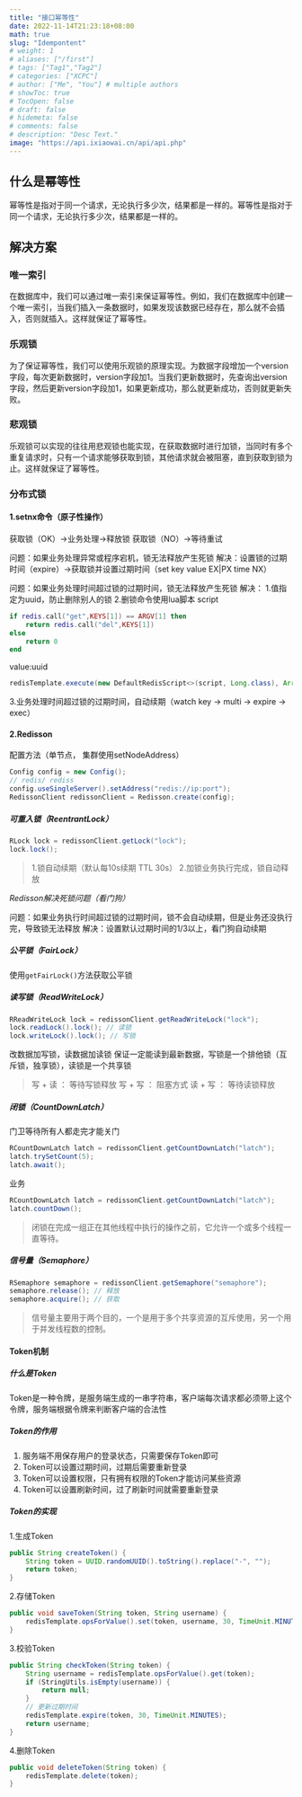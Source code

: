 ```yaml
---
title: "接口幂等性"
date: 2022-11-14T21:23:18+08:00
math: true
slug: "Idempontent"
# weight: 1
# aliases: ["/first"]
# tags: ["Tag1","Tag2"]
# categories: ["XCPC"]
# author: ["Me", "You"] # multiple authors
# showToc: true
# TocOpen: false
# draft: false
# hidemeta: false
# comments: false
# description: "Desc Text."
image: "https://api.ixiaowai.cn/api/api.php"
---
```


## 什么是幂等性

幂等性是指对于同一个请求，无论执行多少次，结果都是一样的。幂等性是指对于同一个请求，无论执行多少次，结果都是一样的。

## 解决方案

### 唯一索引

在数据库中，我们可以通过唯一索引来保证幂等性。例如，我们在数据库中创建一个唯一索引，当我们插入一条数据时，如果发现该数据已经存在，那么就不会插入，否则就插入。这样就保证了幂等性。

### 乐观锁

为了保证幂等性，我们可以使用乐观锁的原理实现。为数据字段增加一个version字段，每次更新数据时，version字段加1。当我们更新数据时，先查询出version字段，然后更新version字段加1，如果更新成功，那么就更新成功，否则就更新失败。

### 悲观锁

乐观锁可以实现的往往用悲观锁也能实现，在获取数据时进行加锁，当同时有多个重复请求时，只有一个请求能够获取到锁，其他请求就会被阻塞，直到获取到锁为止。这样就保证了幂等性。

### 分布式锁

#### 1.setnx命令（原子性操作）

获取锁（OK）->业务处理->释放锁
获取锁（NO）->等待重试

问题：如果业务处理异常或程序宕机，锁无法释放产生死锁
解决：设置锁的过期时间（expire）->获取锁并设置过期时间（set key value EX|PX time NX）

问题：如果业务处理时间超过锁的过期时间，锁无法释放产生死锁
解决：
1.值指定为uuid，防止删除别人的锁
2.删锁命令使用lua脚本
script

```Lua
if redis.call("get",KEYS[1]) == ARGV[1] then
    return redis.call("del",KEYS[1])
else
    return 0
end
```

value:uuid

```Java
redisTemplate.execute(new DefaultRedisScript<>(script, Long.class), Arrays.asList(key), value)
```

3.业务处理时间超过锁的过期时间，自动续期（watch key -> multi -> expire -> exec）

#### 2.Redisson

配置方法（单节点， 集群使用setNodeAddress）

```Java
Config config = new Config();
// redis/ rediss
config.useSingleServer().setAddress("redis://ip:port");
RedissonClient redissonClient = Redisson.create(config);
```

##### 可重入锁（ReentrantLock）

```Java
RLock lock = redissonClient.getLock("lock");
lock.lock();
```

> 1.锁自动续期（默认每10s续期 TTL 30s）
> 2.加锁业务执行完成，锁自动释放

*Redisson解决死锁问题（看门狗）*

问题：如果业务执行时间超过锁的过期时间，锁不会自动续期，但是业务还没执行完，导致锁无法释放
解决：设置默认过期时间的1/3以上，看门狗自动续期

##### 公平锁（FairLock）

使用`getFairLock()`方法获取公平锁

##### 读写锁（ReadWriteLock）

```Java
RReadWriteLock lock = redissonClient.getReadWriteLock("lock");
lock.readLock().lock(); // 读锁
lock.writeLock().lock(); // 写锁
```

改数据加写锁，读数据加读锁
保证一定能读到最新数据，写锁是一个排他锁（互斥锁，独享锁），读锁是一个共享锁
> 写 + 读 ： 等待写锁释放
> 写 + 写 ： 阻塞方式
> 读 + 写 ： 等待读锁释放

##### 闭锁（CountDownLatch）

门卫等待所有人都走完才能关门

```Java
RCountDownLatch latch = redissonClient.getCountDownLatch("latch");
latch.trySetCount(5);
latch.await();
```

业务

```Java
RCountDownLatch latch = redissonClient.getCountDownLatch("latch");
latch.countDown();
```

> 闭锁在完成一组正在其他线程中执行的操作之前，它允许一个或多个线程一直等待。

##### 信号量（Semaphore）

```Java
RSemaphore semaphore = redissonClient.getSemaphore("semaphore");
semaphore.release(); // 释放
semaphore.acquire(); // 获取
```

> 信号量主要用于两个目的，一个是用于多个共享资源的互斥使用，另一个用于并发线程数的控制。

#### Token机制

##### 什么是Token

Token是一种令牌，是服务端生成的一串字符串，客户端每次请求都必须带上这个令牌，服务端根据令牌来判断客户端的合法性

##### Token的作用

1. 服务端不用保存用户的登录状态，只需要保存Token即可
2. Token可以设置过期时间，过期后需要重新登录
3. Token可以设置权限，只有拥有权限的Token才能访问某些资源
4. Token可以设置刷新时间，过了刷新时间就需要重新登录

##### Token的实现

1.生成Token

```Java
public String createToken() {
    String token = UUID.randomUUID().toString().replace("-", "");
    return token;
}
```

2.存储Token

```Java
public void saveToken(String token, String username) {
    redisTemplate.opsForValue().set(token, username, 30, TimeUnit.MINUTES);
}
```

3.校验Token

```Java
public String checkToken(String token) {
    String username = redisTemplate.opsForValue().get(token);
    if (StringUtils.isEmpty(username)) {
        return null;
    }
    // 更新过期时间
    redisTemplate.expire(token, 30, TimeUnit.MINUTES);
    return username;
}
```

4.删除Token

```Java
public void deleteToken(String token) {
    redisTemplate.delete(token);
}
```
